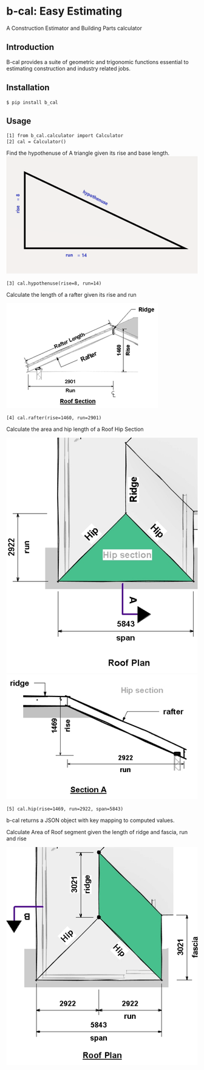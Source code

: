 # b-cal: Easy Estimating
A Construction Estimator and Building Parts calculator

## Introduction

B-cal provides a suite of geometric and trigonomic functions essential to estimating construction and industry related jobs.

## Installation
    $ pip install b_cal

## Usage
    [1] from b_cal.calculator import Calculator
    [2] cal = Calculator()

Find the hypothenuse of A triangle given its 
rise and base length.
![alt triangle](hypothen.png) 

    [3] cal.hypothenuse(rise=8, run=14)

 
Calculate the length of a rafter given 
its rise and run <br>

![alt roof section](roofsect.png)


    [4] cal.rafter(rise=1460, run=2901)


Calculate the area and hip length of a Roof Hip Section

![alt roof plan](roofplan.jpg) ![alt roof](sect-a.jpg)


    [5] cal.hip(rise=1469, run=2922, span=5843)

b-cal returns a JSON object with key mapping to computed values.

Calculate Area of Roof segment given the length of ridge and fascia, run and rise 

![alt roof plan](roofplan-2.jpg)









       




    



